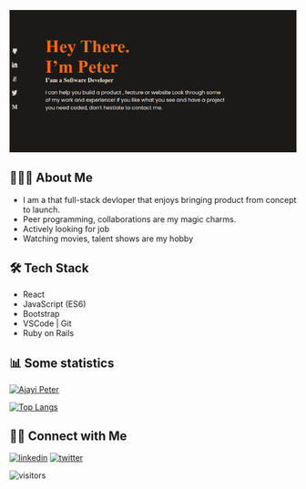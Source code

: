 
![screenshot](banner.png) 
## 👨🏻‍💻 About Me

- I am a that  full-stack devloper that enjoys bringing product from concept to launch.
- Peer programming, collaborations are my magic charms.
- Actively looking for job
- Watching movies, talent shows are my hobby

## 🛠 Tech Stack
- React
- JavaScript (ES6)
-  Bootstrap 
- VSCode | Git
- Ruby on Rails 

## 📊 Some statistics

[![Ajayi Peter](https://github-readme-stats.vercel.app/api?username=peterdgreat&show_icons=true&count_private=true&include_all_commits=true)](https://github.com/anuraghazra/github-readme-stats)


[![Top Langs](https://github-readme-stats.vercel.app/api/top-langs/?username=peterdgreat)](https://githttps://linkedin.com/in/ajayipeter-4391ab1b5hub.com/anuraghazra/github-readme-stats)



## 🤝🏻 Connect with Me

[![linkedin](https://img.shields.io/badge/LinkedIn-0077B5?style=for-the-badge&logo=linkedin&logoColor=white)](https://linkedin.com/in/ajayi-peter-4391ab1b5) [![twitter](https://img.shields.io/badge/Twitter-1DA1F2?style=for-the-badge&logo=twitter&logoColor=white)](https://twitter.com/dev_Peter_O)


![visitors](https://visitor-badge.glitch.me/badge?page_id=peterdgreat&left_color=gray&right_color=black)
